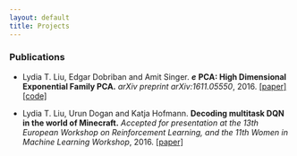 ```yaml
---
layout: default
title: Projects
---
```


### Publications

* Lydia T. Liu, Edgar Dobriban and Amit Singer. ***e*** **PCA: High Dimensional Exponential Family PCA.** *arXiv preprint arXiv:1611.05550*, 2016. [[paper]](http://arxiv.org/abs/1611.05550) [[code]](http://github.com/lydiatliu/epca/)

* Lydia T. Liu, Urun Dogan and Katja Hofmann. **Decoding multitask DQN in the world of Minecraft.** *Accepted for presentation at the 13th European Workshop on Reinforcement Learning, and the 11th Women in Machine Learning Workshop*, 2016. [[paper]](http://ewrl.files.wordpress.com/2016/11/ewrl13-2016-submission-29.pdf)

